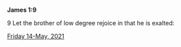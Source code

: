 **James 1:9**

9 Let the brother of low degree rejoice in that he is exalted:

[Friday 14-May, 2021](https://t.me/s/daily_scripture)
